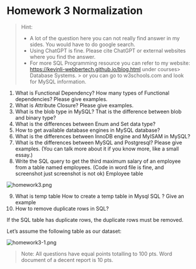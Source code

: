 # Homework 3 Normalization

>Hint:
> * A lot of the question here you can not really find answer in my sides. You would have to do google search.
> * Using ChatGPT is fine. Please cite ChatGPT or external websites where you find the answer.
> * For more SQL Programming resource you can refer to my website: https://kevinli-webbertech.github.io/blog.html under courses> Database Systems.
    > or you can go to w3schools.com and look for MySQL information.

1. What is Functional Dependency? How many types of Functional dependencies? Please give examples.
2. What is Attribute Closure? Please give examples.
3. What is the blob type in MySQL? That is the difference between blob and binary type?
4. What is the differences between Enum and Set data type?
5. How to get available database engines in MySQL database?
6. What is the differences between InnoDB engine and MyISAM in MySQL?
7. What is the differences between MySQL and Postgresql? Please give examples. (You can talk more about it if you know more, like a small essay.)
8. Write the SQL query to get the third maximum salary of an employee from a table named employees. (Code in word file is fine,  and screenshot just screenshot is not ok)
Employee table

![homework3.png](https://kevinli-webbertech.github.io/blog/images/advanced_database/homework3.png)

9. What is temp table How to create a temp table in Mysql SQL ? Give an example
10. How to remove duplicate rows in SQL?

If the SQL table has duplicate rows, the duplicate rows must be removed.

Let’s assume the following table as our dataset:

![homework3-1.png](https://kevinli-webbertech.github.io/blog/images/advanced_database/homewor3-1.png)

> Note: All questions have equal points totalling to 100 pts. Word document of a decent report is 10 pts.
